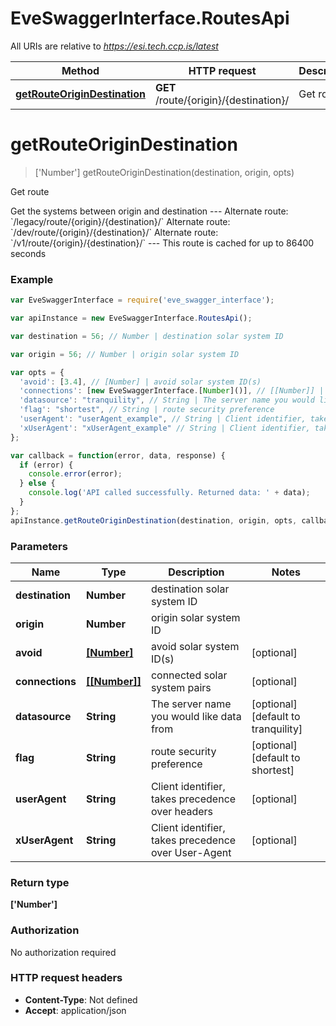 # EveSwaggerInterface.RoutesApi

All URIs are relative to *https://esi.tech.ccp.is/latest*

Method | HTTP request | Description
------------- | ------------- | -------------
[**getRouteOriginDestination**](RoutesApi.md#getRouteOriginDestination) | **GET** /route/{origin}/{destination}/ | Get route


<a name="getRouteOriginDestination"></a>
# **getRouteOriginDestination**
> [&#39;Number&#39;] getRouteOriginDestination(destination, origin, opts)

Get route

Get the systems between origin and destination  ---  Alternate route: &#x60;/legacy/route/{origin}/{destination}/&#x60;  Alternate route: &#x60;/dev/route/{origin}/{destination}/&#x60;  Alternate route: &#x60;/v1/route/{origin}/{destination}/&#x60;   ---  This route is cached for up to 86400 seconds

### Example
```javascript
var EveSwaggerInterface = require('eve_swagger_interface');

var apiInstance = new EveSwaggerInterface.RoutesApi();

var destination = 56; // Number | destination solar system ID

var origin = 56; // Number | origin solar system ID

var opts = { 
  'avoid': [3.4], // [Number] | avoid solar system ID(s)
  'connections': [new EveSwaggerInterface.[Number]()], // [[Number]] | connected solar system pairs
  'datasource': "tranquility", // String | The server name you would like data from
  'flag': "shortest", // String | route security preference
  'userAgent': "userAgent_example", // String | Client identifier, takes precedence over headers
  'xUserAgent': "xUserAgent_example" // String | Client identifier, takes precedence over User-Agent
};

var callback = function(error, data, response) {
  if (error) {
    console.error(error);
  } else {
    console.log('API called successfully. Returned data: ' + data);
  }
};
apiInstance.getRouteOriginDestination(destination, origin, opts, callback);
```

### Parameters

Name | Type | Description  | Notes
------------- | ------------- | ------------- | -------------
 **destination** | **Number**| destination solar system ID | 
 **origin** | **Number**| origin solar system ID | 
 **avoid** | [**[Number]**](Number.md)| avoid solar system ID(s) | [optional] 
 **connections** | [**[[Number]]**]([Number].md)| connected solar system pairs | [optional] 
 **datasource** | **String**| The server name you would like data from | [optional] [default to tranquility]
 **flag** | **String**| route security preference | [optional] [default to shortest]
 **userAgent** | **String**| Client identifier, takes precedence over headers | [optional] 
 **xUserAgent** | **String**| Client identifier, takes precedence over User-Agent | [optional] 

### Return type

**[&#39;Number&#39;]**

### Authorization

No authorization required

### HTTP request headers

 - **Content-Type**: Not defined
 - **Accept**: application/json

